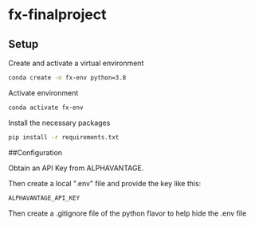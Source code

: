 # fx-finalproject

## Setup
Create and activate a virtual environment

```sh
conda create -n fx-env python=3.8
```

Activate environment
```sh
conda activate fx-env
```

Install the necessary packages
```sh
pip install -r requirements.txt
```

##Configuration

Obtain an API Key from ALPHAVANTAGE.

Then create a local ".env" file and provide the key like this:
```sh
ALPHAVANTAGE_API_KEY
```

Then create a .gitignore file of the python flavor to help hide the .env file

